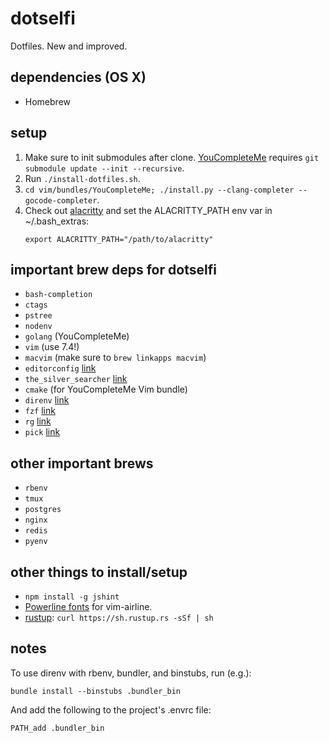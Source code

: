 # dotselfi
Dotfiles. New and improved.

## dependencies (OS X)
* Homebrew

## setup
1. Make sure to init submodules after clone.
   [YouCompleteMe](https://github.com/Valloric/YouCompleteMe) requires `git
   submodule update --init --recursive`.
2. Run `./install-dotfiles.sh`.
3. `cd vim/bundles/YouCompleteMe; ./install.py --clang-completer
   --gocode-completer`.
4. Check out [alacritty](https://github.com/jwilm/alacritty) and set the
   ALACRITTY_PATH env var in ~/.bash_extras:
   ```
   export ALACRITTY_PATH="/path/to/alacritty"
   ```

## important brew deps for dotselfi
* `bash-completion`
* `ctags`
* `pstree`
* `nodenv`
* `golang` (YouCompleteMe)
* `vim` (use 7.4!)
* `macvim` (make sure to `brew linkapps macvim`)
* `editorconfig` [link](https://github.com/editorconfig/editorconfig-core-c)
* `the_silver_searcher` [link](https://github.com/ggreer/the_silver_searcher)
* `cmake` (for YouCompleteMe Vim bundle)
* `direnv` [link](https://github.com/direnv/direnv)
* `fzf` [link](https://github.com/junegunn/fzf)
* `rg` [link](https://github.com/BurntSushi/ripgrep)
* `pick` [link](https://github.com/calleerlandsson/pick)

## other important brews
* `rbenv`
* `tmux`
* `postgres`
* `nginx`
* `redis`
* `pyenv`

## other things to install/setup
* `npm install -g jshint`
* [Powerline fonts](https://github.com/powerline/fonts) for vim-airline.
* [rustup](https://rustup.rs/): `curl https://sh.rustup.rs -sSf | sh`

## notes

To use direnv with rbenv, bundler, and binstubs, run (e.g.):

    bundle install --binstubs .bundler_bin

And add the following to the project's .envrc file:

    PATH_add .bundler_bin
